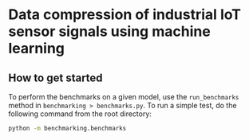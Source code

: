 # Data compression of industrial IoT sensor signals using machine learning



## How to get started
To perform the benchmarks on a given model, use the `run_benchmarks` method in `benchmarking > benchmarks.py`.
To run a simple test, do the following command from the root directory:
```bash
python -m benchmarking.benchmarks
```
